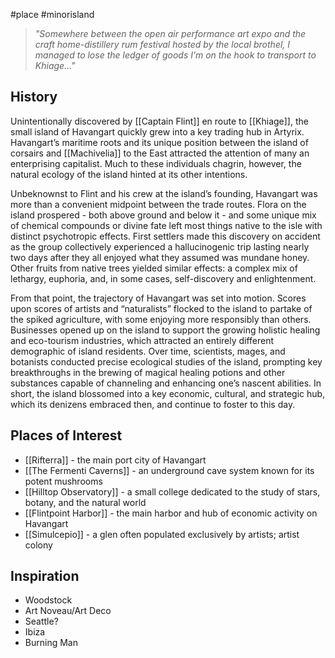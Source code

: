 #place #minorisland 
> _"Somewhere between the open air performance art expo and the craft home-distillery rum festival hosted by the local brothel, I managed to lose the ledger of goods I’m on the hook to transport to Khiage…"_

## History
Unintentionally discovered by [[Captain Flint]] en route to [[Khiage]], the small island of Havangart quickly grew into a key trading hub in Artyrix. Havangart’s maritime roots and its unique position between the island of corsairs and [[Machivelia]] to the East attracted the attention of many an enterprising capitalist. Much to these individuals chagrin, however, the natural ecology of the island hinted at its other intentions.

Unbeknownst to Flint and his crew at the island’s founding, Havangart was more than a convenient midpoint between the trade routes. Flora on the island prospered - both above ground and below it - and some unique mix of chemical compounds or divine fate left most things native to the isle with distinct psychotropic effects. First settlers made this discovery on accident as the group collectively experienced a hallucinogenic trip lasting nearly two days after they all enjoyed what they assumed was mundane honey. Other fruits from native trees yielded similar effects: a complex mix of lethargy, euphoria, and, in some cases, self-discovery and enlightenment. 

From that point, the trajectory of Havangart was set into motion. Scores upon scores of artists and “naturalists” flocked to the island to partake of the spiked agriculture, with some enjoying more responsibly than others. Businesses opened up on the island to support the growing holistic healing and eco-tourism industries, which attracted an entirely different demographic of island residents. Over time, scientists, mages, and botanists conducted precise ecological studies of the island, prompting key breakthroughs in the brewing of magical healing potions and other substances capable of channeling and enhancing one’s nascent abilities. In short, the island blossomed into a key economic, cultural, and strategic hub, which its denizens embraced then, and continue to foster to this day.
## Places of Interest
- [[Rifterra]] - the main port city of Havangart
- [[The Fermenti Caverns]] - an underground cave system known for its potent mushrooms
- [[Hilltop Observatory]] - a small college dedicated to the study of stars, botany, and the natural world
- [[Flintpoint Harbor]] - the main harbor and hub of economic activity on Havangart
- [[Simulcepio]] - a glen often populated exclusively by artists; artist colony
## Inspiration
- Woodstock
- Art Noveau/Art Deco
- Seattle?
- Ibiza
- Burning Man

